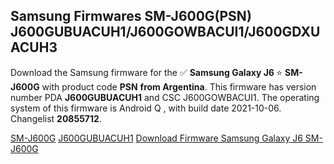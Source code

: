 <h2>Samsung Firmwares SM-J600G(PSN) J600GUBUACUH1/J600GOWBACUI1/J600GDXUACUH3</h2>
Download the Samsung firmware for the ✅ <strong>Samsung Galaxy J6 </strong> ⭐ <strong>SM-J600G</strong> with product code <strong>PSN</strong> <strong> from Argentina</strong>. This firmware has version number PDA <strong>J600GUBUACUH1</strong> and CSC J600GOWBACUI1. The operating system of this firmware is Android Q , with build date 2021-10-06. Changelist <strong>20855712</strong>.


[SM-J600G](https://samfirm.shop/samsung/model/SM-J600G)
[J600GUBUACUH1](https://samfirm.shop/samsung/pda/J600GUBUACUH1)
[Download Firmware Samsung Galaxy J6 SM-J600G](https://samfirm.shop/samsung/firmware/463008)
